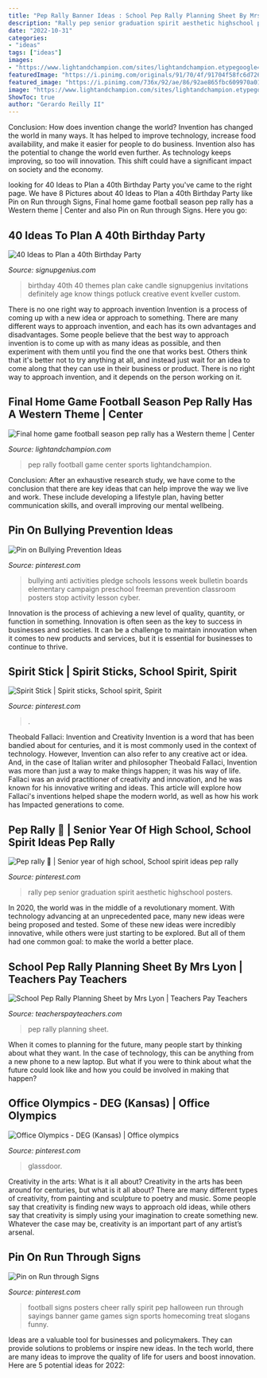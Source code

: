 ```yaml
---
title: "Pep Rally Banner Ideas : School Pep Rally Planning Sheet By Mrs Lyon"
description: "Rally pep senior graduation spirit aesthetic highschool posters"
date: "2022-10-31"
categories:
- "ideas"
tags: ["ideas"]
images:
- "https://www.lightandchampion.com/sites/lightandchampion.etypegoogle4.com/files/field/image/img_4009_0.jpg"
featuredImage: "https://i.pinimg.com/originals/91/70/4f/91704f58fc6d726eb3b17da2d2613364.jpg"
featured_image: "https://i.pinimg.com/736x/92/ae/86/92ae865fbc609970a01647c018a3fb60.jpg"
image: "https://www.lightandchampion.com/sites/lightandchampion.etypegoogle4.com/files/field/image/img_4009_0.jpg"
ShowToc: true
author: "Gerardo Reilly II"
---
```



Conclusion: How does invention change the world?
Invention has changed the world in many ways. It has helped to improve technology, increase food availability, and make it easier for people to do business. Invention also has the potential to change the world even further. As technology keeps improving, so too will innovation. This shift could have a significant impact on society and the economy.

	

		
looking for 40 Ideas to Plan a 40th Birthday Party you've came to the right page. We have 8 Pictures about 40 Ideas to Plan a 40th Birthday Party like Pin on Run through Signs, Final home game football season pep rally has a Western theme | Center and also Pin on Run through Signs. Here you go:
		
    
## 40 Ideas To Plan A 40th Birthday Party

<img loading=lazy src="https://www.signupgenius.com/cms/socialMediaImages/ideas-plan-40th-birthday-party-article-1200x800.jpg" onerror="this.onerror=null;this.src='https://tse4.mm.bing.net/th?id=OIP.wpDhB_gZCXTzBIBUM5VwcQHaE8&amp;pid=15.1';" alt="40 Ideas to Plan a 40th Birthday Party">

_Source: signupgenius.com_

>birthday 40th 40 themes plan cake candle signupgenius invitations definitely age know things potluck creative event kveller custom. 

	

There is no one right way to approach invention
Invention is a process of coming up with a new idea or approach to something. There are many different ways to approach invention, and each has its own advantages and disadvantages. Some people believe that the best way to approach invention is to come up with as many ideas as possible, and then experiment with them until you find the one that works best. Others think that it's better not to try anything at all, and instead just wait for an idea to come along that they can use in their business or product. There is no right way to approach invention, and it depends on the person working on it.

    
## Final Home Game Football Season Pep Rally Has A Western Theme | Center

<img loading=lazy src="https://www.lightandchampion.com/sites/lightandchampion.etypegoogle4.com/files/field/image/img_4009_0.jpg" onerror="this.onerror=null;this.src='https://tse3.mm.bing.net/th?id=OIP.zwQPCHdpLGIRElzArGr1vQHaLH&amp;pid=15.1';" alt="Final home game football season pep rally has a Western theme | Center">

_Source: lightandchampion.com_

>pep rally football game center sports lightandchampion. 

	

Conclusion:
After an exhaustive research study, we have come to the conclusion that there are key ideas that can help improve the way we live and work. These include developing a lifestyle plan, having better communication skills, and overall improving our mental wellbeing.

    
## Pin On Bullying Prevention Ideas

<img loading=lazy src="https://i.pinimg.com/736x/a7/80/d5/a780d534bfe12440b14ea2b47490fdaa--bullying-lessons-anti-bullying-week-ideas.jpg" onerror="this.onerror=null;this.src='https://tse3.mm.bing.net/th?id=OIP.mpF1Q5jzCMpB59sXQba6lQAAAA&amp;pid=15.1';" alt="Pin on Bullying Prevention Ideas">

_Source: pinterest.com_

>bullying anti activities pledge schools lessons week bulletin boards elementary campaign preschool freeman prevention classroom posters stop activity lesson cyber. 

	

Innovation is the process of achieving a new level of quality, quantity, or function in something. Innovation is often seen as the key to success in businesses and societies. It can be a challenge to maintain innovation when it comes to new products and services, but it is essential for businesses to continue to thrive.

    
## Spirit Stick | Spirit Sticks, School Spirit, Spirit

<img loading=lazy src="https://i.pinimg.com/originals/91/70/4f/91704f58fc6d726eb3b17da2d2613364.jpg" onerror="this.onerror=null;this.src='https://tse4.mm.bing.net/th?id=OIP.MbyNz5ZRTaLNE1TntkKMywHaJ4&amp;pid=15.1';" alt="Spirit Stick | Spirit sticks, School spirit, Spirit">

_Source: pinterest.com_

>. 

	

Theobald Fallaci: Invention and Creativity
Invention is a word that has been bandied about for centuries, and it is most commonly used in the context of technology. However, Invention can also refer to any creative act or idea. And, in the case of Italian writer and philosopher Theobald Fallaci, Invention was more than just a way to make things happen; it was his way of life. Fallaci was an avid practitioner of creativity and innovation, and he was known for his innovative writing and ideas. This article will explore how Fallaci's inventions helped shape the modern world, as well as how his work has Impacted generations to come.

    
## Pep Rally 💙 | Senior Year Of High School, School Spirit Ideas Pep Rally

<img loading=lazy src="https://i.pinimg.com/originals/10/e2/8a/10e28a64e3d49b000b19a9ff6ebdb4b1.jpg" onerror="this.onerror=null;this.src='https://tse1.mm.bing.net/th?id=OIP.pJBzCHaIhFDuAltOwGrYoAHaHa&amp;pid=15.1';" alt="Pep rally 💙 | Senior year of high school, School spirit ideas pep rally">

_Source: pinterest.com_

>rally pep senior graduation spirit aesthetic highschool posters. 

	

In 2020, the world was in the middle of a revolutionary moment. With technology advancing at an unprecedented pace, many new ideas were being proposed and tested. Some of these new ideas were incredibly innovative, while others were just starting to be explored. But all of them had one common goal: to make the world a better place.

    
## School Pep Rally Planning Sheet By Mrs Lyon | Teachers Pay Teachers

<img loading=lazy src="https://ecdn.teacherspayteachers.com/thumbitem/Monthly-Pep-Rally-Planning-Sheet-2110350-1459962609/original-2110350-2.jpg" onerror="this.onerror=null;this.src='https://tse1.mm.bing.net/th?id=OIP.S4JxzATZZcP8nOJ3jCTfCgAAAA&amp;pid=15.1';" alt="School Pep Rally Planning Sheet by Mrs Lyon | Teachers Pay Teachers">

_Source: teacherspayteachers.com_

>pep rally planning sheet. 

	

When it comes to planning for the future, many people start by thinking about what they want. In the case of technology, this can be anything from a new phone to a new laptop. But what if you were to think about what the future could look like and how you could be involved in making that happen?

    
## Office Olympics - DEG (Kansas) | Office Olympics

<img loading=lazy src="https://i.pinimg.com/originals/01/86/7c/01867c71550867bc4d87038706b12cb4.jpg" onerror="this.onerror=null;this.src='https://tse1.mm.bing.net/th?id=OIP.kHDo-oTMRMgpdn56qCbiMAHaJ4&amp;pid=15.1';" alt="Office Olympics - DEG (Kansas) | Office olympics">

_Source: pinterest.com_

>glassdoor. 

	

Creativity in the arts: What is it all about?
Creativity in the arts has been around for centuries, but what is it all about? There are many different types of creativity, from painting and sculpture to poetry and music. Some people say that creativity is finding new ways to approach old ideas, while others say that creativity is simply using your imagination to create something new. Whatever the case may be, creativity is an important part of any artist’s arsenal.

    
## Pin On Run Through Signs

<img loading=lazy src="https://i.pinimg.com/736x/92/ae/86/92ae865fbc609970a01647c018a3fb60.jpg" onerror="this.onerror=null;this.src='https://tse3.mm.bing.net/th?id=OIP.cIH30AsiHDi7kasRve9ufQHaNJ&amp;pid=15.1';" alt="Pin on Run through Signs">

_Source: pinterest.com_

>football signs posters cheer rally spirit pep halloween run through sayings banner game games sign sports homecoming treat slogans funny. 

	

Ideas are a valuable tool for businesses and policymakers. They can provide solutions to problems or inspire new ideas. In the tech world, there are many ideas to improve the quality of life for users and boost innovation. Here are 5 potential ideas for 2022: 

